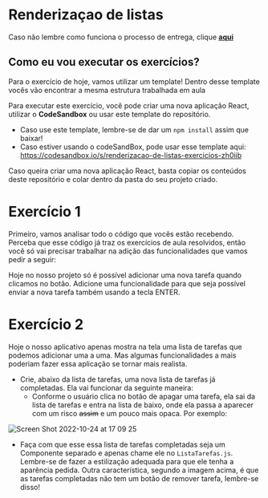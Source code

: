 # Renderizaçao de listas

Caso não lembre como funciona o processo de entrega, clique [**aqui**](https://github.com/labenuexercicios/instrucoes-entrega)


## Como eu vou executar os exercícios?
Para o exercício de hoje, vamos utilizar um template! Dentro desse template vocês vão encontrar a mesma estrutura trabalhada em aula

Para executar este exercício, você pode criar uma nova aplicação React, utilizar o **CodeSandbox** ou usar este template do repositório.
- Caso use este template, lembre-se de dar um `npm install` assim que baixar! 
- Caso estiver usando o codeSandBox, pode usar esse template aqui: https://codesandbox.io/s/renderizacao-de-listas-exercicios-zh0iib

Caso queira criar uma nova aplicação React, basta copiar os conteúdos deste repositório e colar dentro da pasta do seu projeto criado.

# Exercício 1

Primeiro, vamos analisar todo o código que vocês estão recebendo.
Perceba que esse código já traz os exercícios de aula resolvidos, então você só vai precisar trabalhar na adição das funcionalidades que vamos pedir a seguir: 

Hoje no nosso projeto só é possível adicionar uma nova tarefa quando clicamos no botão. Adicione uma funcionalidade para que seja possível enviar a nova tarefa também usando a tecla ENTER.

# Exercício 2

Hoje o nosso aplicativo apenas mostra na tela uma lista de tarefas que podemos adicionar uma a uma. Mas algumas funcionalidades a mais poderiam fazer essa aplicação se tornar mais realista. 

- Crie, abaixo da lista de tarefas, uma nova lista de tarefas já completadas. Ela vai funcionar da seguinte maneira: 
    - Conforme o usuário clica no botão de apagar uma tarefa, ela sai da lista de tarefas e entra na lista de baixo, onde ela passa a aparecer com um risco ~~assim~~ e um pouco mais opaca. Por exemplo: 


![Screen Shot 2022-10-24 at 17 09 25](https://user-images.githubusercontent.com/71241157/197619179-cd81f78a-bf14-47bc-bb4f-3898416cc7b6.png)

- Faça com que esse essa lista de tarefas completadas seja um Componente separado e apenas chame ele no `ListaTarefas.js`. Lembre-se de fazer a estilização adequada para que ele tenha a aparência pedida. Outra característica, segundo a imagem acima, é que as tarefas completadas não tem um botão de remover tarefa, lembre-se disso!